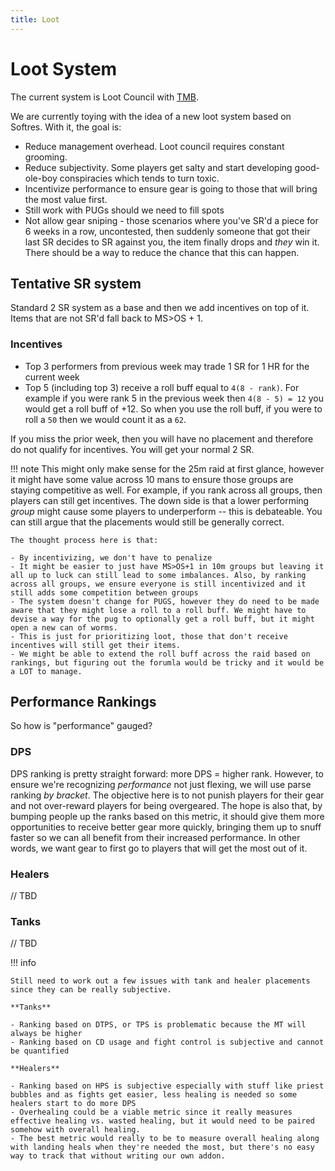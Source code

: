 ```yaml
---
title: Loot
---
```


# Loot System

The current system is Loot Council with [TMB](https://thatsmybis.com). 

We are currently toying with the idea of a new loot system based on Softres. With it, the goal is:

- Reduce management overhead. Loot council requires constant grooming.
- Reduce subjectivity. Some players get salty and start developing good-ole-boy conspiracies which tends to turn toxic.
- Incentivize performance to ensure gear is going to those that will bring the most value first.
- Still work with PUGs should we need to fill spots
- Not allow gear sniping - those scenarios where you've SR'd a piece for 6 weeks in a row, uncontested, then suddenly someone that got their last SR decides to SR against you, the item finally drops and *they* win it. There should be a way to reduce the chance that this can happen.

## Tentative SR system

Standard 2 SR system as a base and then we add incentives on top of it. Items that are not SR'd fall back to MS>OS + 1.

### Incentives

- Top 3 performers from previous week may trade 1 SR for 1 HR for the current week
- Top 5 (including top 3) receive a roll buff equal to `4(8 - rank)`. For example if you were rank 5 in the previous week then `4(8 - 5) = 12` you would get a roll buff of +12. So when you use the roll buff, if you were to roll a `50` then we would count it as a `62`.

If you miss the prior week, then you will have no placement and therefore do not qualify for incentives. You will get your normal 2 SR.

!!! note
    This might only make sense for the 25m raid at first glance, however it might have some value across 10 mans to ensure those groups are staying competitive as well. For example, if you rank across all groups, then players can still get incentives. The down side is that a lower performing *group* might cause some players to underperform -- this is debateable. You can still argue that the placements would still be generally correct.

    The thought process here is that:

    - By incentivizing, we don't have to penalize
    - It might be easier to just have MS>OS+1 in 10m groups but leaving it all up to luck can still lead to some imbalances. Also, by ranking across all groups, we ensure everyone is still incentivized and it still adds some competition between groups
    - The system doesn't change for PUGS, however they do need to be made aware that they might lose a roll to a roll buff. We might have to devise a way for the pug to optionally get a roll buff, but it might open a new can of worms.
    - This is just for prioritizing loot, those that don't receive incentives will still get their items.
    - We might be able to extend the roll buff across the raid based on rankings, but figuring out the forumla would be tricky and it would be a LOT to manage.
    

## Performance Rankings

So how is "performance" gauged?

### DPS

DPS ranking is pretty straight forward: more DPS = higher rank. However, to ensure we're recognizing *performance* not just flexing, we will use parse ranking *by bracket*. The objective here is to not punish players for their gear and not over-reward players for being overgeared. The hope is also that, by bumping people up the ranks based on this metric, it should give them more opportunities to receive better gear more quickly, bringing them up to snuff faster so we can all benefit from their increased performance. In other words, we want gear to first go to players that will get the most out of it.

### Healers

// TBD

### Tanks

// TBD

!!! info

    Still need to work out a few issues with tank and healer placements since they can be really subjective.

    **Tanks**

    - Ranking based on DTPS, or TPS is problematic because the MT will always be higher
    - Ranking based on CD usage and fight control is subjective and cannot be quantified

    **Healers**

    - Ranking based on HPS is subjective especially with stuff like priest bubbles and as fights get easier, less healing is needed so some healers start to do more DPS
    - Overhealing could be a viable metric since it really measures effective healing vs. wasted healing, but it would need to be paired somehow with overall healing.
    - The best metric would really to be to measure overall healing along with landing heals when they're needed the most, but there's no easy way to track that without writing our own addon.